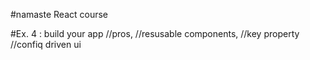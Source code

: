 #namaste React course

#Ex. 4 : build your app
//pros,
//resusable components,
//key property
//confiq driven ui
